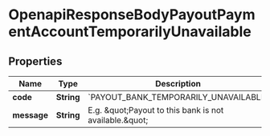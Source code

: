 

# OpenapiResponseBodyPayoutPaymentAccountTemporarilyUnavailable


## Properties

| Name | Type | Description | Notes |
|------------ | ------------- | ------------- | -------------|
|**code** | **String** | &#x60;PAYOUT_BANK_TEMPORARILY_UNAVAILABLE&#x60; |  [optional] |
|**message** | **String** | E.g. \&quot;Payout to this bank is not available.\&quot; |  [optional] |



